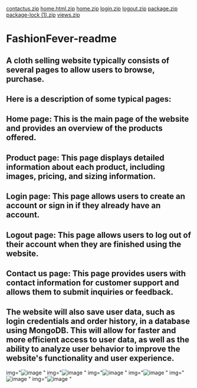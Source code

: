 [contactus.zip](https://github.com/Khushi06jain/FashionFever-readme/files/10863215/contactus.zip)
[home.html.zip](https://github.com/Khushi06jain/FashionFever-readme/files/10863216/home.html.zip)
[home.zip](https://github.com/Khushi06jain/FashionFever-readme/files/10863217/home.zip)
[login.zip](https://github.com/Khushi06jain/FashionFever-readme/files/10863218/login.zip)
[logout.zip](https://github.com/Khushi06jain/FashionFever-readme/files/10863219/logout.zip)
[package.zip](https://github.com/Khushi06jain/FashionFever-readme/files/10863220/package.zip)
[package-lock (1).zip](https://github.com/Khushi06jain/FashionFever-readme/files/10863221/package-lock.1.zip)
[views.zip](https://github.com/Khushi06jain/FashionFever-readme/files/10863222/views.zip)
# FashionFever-readme
## A cloth selling website typically consists of several pages to allow users to browse, purchase.
## Here is a description of some typical pages:
## Home page: This is the main page of the website and provides an overview of the products offered.
## Product page: This page displays detailed information about each product, including images, pricing, and sizing information.
## Login page: This page allows users to create an account or sign in if they already have an account.
## Logout page: This page allows users to log out of their account when they are finished using the website.
## Contact us page: This page provides users with contact information for customer support and allows them to submit inquiries or feedback.
## The website will also save user data, such as login credentials and order history, in a database using MongoDB. This will allow for faster and more efficient access to user data, as well as the ability to analyze user behavior to improve the website's functionality and user experience.
img="![image](https://user-images.githubusercontent.com/96198596/222185092-553f08d3-e299-4ab4-8b3d-e3f716b18310.png)
"
img="![image](https://user-images.githubusercontent.com/96198596/222185224-8ef739ac-e101-409a-b0e6-ec78f24e9835.png)
"
img="![image](https://user-images.githubusercontent.com/96198596/222185377-fc40df47-28c2-4c39-bc02-b3f66bd3b927.png)
"
img="![image](https://user-images.githubusercontent.com/96198596/222185484-55974e91-7fcf-436c-8ba7-cc960a1c27e5.png)
"
img="![image](https://user-images.githubusercontent.com/96198596/222185579-300cd5fd-11b2-4625-973d-b622f8eeca12.png)
"
img="![image](https://user-images.githubusercontent.com/96198596/222185670-8020407c-42d9-46b7-80da-341ea8667fa8.png)
"

## 
